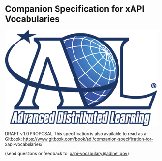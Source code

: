 # Companion Specification for xAPI Vocabularies


![logo](assets/logo.png)


DRAFT v.1.0 PROPOSAL
This specification is also available to read as a Gitbook: https://www.gitbook.com/book/adl/companion-specification-for-xapi-vocabularies/

(send questions or feedback to: [xapi-vocabulary@adlnet.gov](mailto:xapi-vocabulary@adlnet.gov))
